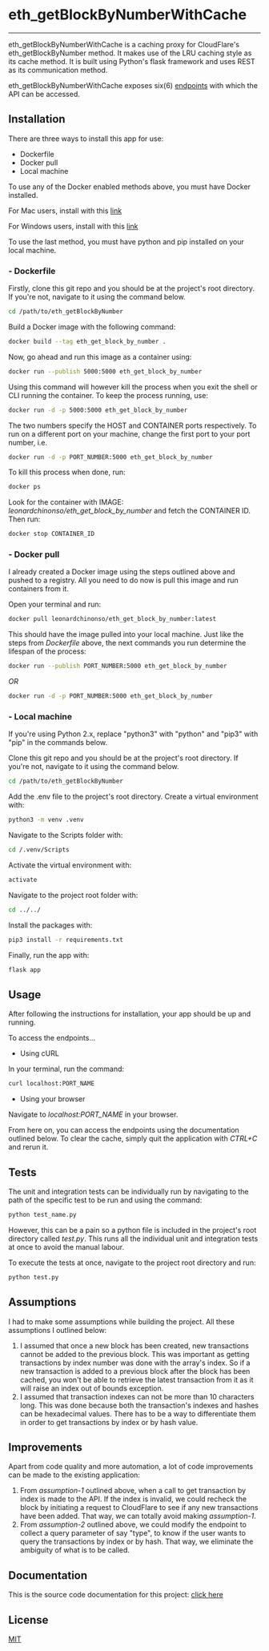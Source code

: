 
# eth_getBlockByNumberWithCache

-----
eth_getBlockByNumberWithCache is a caching proxy for CloudFlare's eth_getBlockByNumber method. It makes use of the LRU caching style as its cache
method. It is built using Python's flask framework and uses REST as its communication method.

eth_getBlockByNumberWithCache exposes six(6) [endpoints](https://documenter.getpostman.com/view/7575343/Tzm3nxRV) with which the API
can be accessed.

## Installation

There are three ways to install this app for use:
+ Dockerfile
+ Docker pull
+ Local machine

To use any of the Docker enabled methods above, you must have Docker installed.

For Mac users, install with this [link](https://docs.docker.com/docker-for-mac/install/)

For Windows users, install with this [link](https://docs.docker.com/docker-for-windows/install/)

To use the last method, you must have python and pip installed on your local machine.

### - Dockerfile
Firstly, clone this git repo and you should be at the project's root directory. If you're not, navigate to it using the command below.
```bash
cd /path/to/eth_getBlockByNumber
```
Build a Docker image with the following command:
```bash
docker build --tag eth_get_block_by_number .
```
Now, go ahead and run this image as a container using:
```bash
docker run --publish 5000:5000 eth_get_block_by_number
```
Using this command will however kill the process when you exit the shell or CLI running the container.
To keep the process running, use:
```bash
docker run -d -p 5000:5000 eth_get_block_by_number
```
The two numbers specify the HOST and CONTAINER ports respectively. To run on a different port on your machine, change the
first port to your port number, i.e.
```bash
docker run -d -p PORT_NUMBER:5000 eth_get_block_by_number
```
To kill this process when done, run:
```bash
docker ps
```
Look for the container with IMAGE: *leonardchinonso/eth_get_block_by_number* and fetch the CONTAINER ID. Then run:
```bash
docker stop CONTAINER_ID
```

### - Docker pull
I already created a Docker image using the steps outlined above and pushed to a registry. All you need to do now is pull
this image and run containers from it.


Open your terminal and run:
```bash
docker pull leonardchinonso/eth_get_block_by_number:latest
```
This should have the image pulled into your local machine. 
Just like the steps from *Dockerfile* above, the next commands you run determine the lifespan of the process:
```bash
docker run --publish PORT_NUMBER:5000 eth_get_block_by_number
```
*OR*
```bash
docker run -d -p PORT_NUMBER:5000 eth_get_block_by_number
```

### - Local machine
If you're using Python 2.x, replace "python3" with "python" and "pip3" with "pip" in the commands below.

Clone this git repo and you should be at the project's root directory. If you're not, navigate to it using the command below.
```bash
cd /path/to/eth_getBlockByNumber
```
Add the .env file to the project's root directory.
Create a virtual environment with:
```bash
python3 -m venv .venv
```
Navigate to the Scripts folder with:
```bash
cd /.venv/Scripts
```
Activate the virtual environment with:
```bash
activate
```
Navigate to the project root folder with:
```bash
cd ../../
```
Install the packages with:
```bash
pip3 install -r requirements.txt
```
Finally, run the app with:
```bash
flask app
```

## Usage
After following the instructions for installation, your app should be up and running.

To access the endpoints...

+ Using cURL

In your terminal, run the command:
```bash
curl localhost:PORT_NAME
```

+ Using your browser

Navigate to *localhost:PORT_NAME* in your browser.

From here on, you can access the endpoints using the documentation outlined below.
To clear the cache, simply quit the application with *CTRL+C* and rerun it.

## Tests
The unit and integration tests can be individually run by navigating to the path of the specific test to be run and using the command:
```bash
python test_name.py
```
However, this can be a pain so a python file is included in the project's root directory called *test.py*. This runs all the
individual unit and integration tests at once to avoid the manual labour.

To execute the tests at once, navigate to the project root directory and run:
```bash
python test.py
```

## Assumptions
I had to make some assumptions while building the project. All these assumptions I outlined below:

1. I assumed that once a new block has been created, new transactions cannot be added to the previous block. This was important 
as getting transactions by index number was done with the array's index. So if a new transaction is added to a previous block
after the block has been cached, you won't be able to retrieve the latest transaction from it as it will raise an index
out of bounds exception.
2. I assumed that transaction indexes can not be more than 10 characters long. This was done because both the transaction's indexes
and hashes can be hexadecimal values. There has to be a way to differentiate them in order to get transactions by index or by hash value.


## Improvements
Apart from code quality and more automation, a lot of code improvements can be made to the existing application:

1. From *assumption-1* outlined above, when a call to get transaction by index is made to the API. If the index is invalid, we could
recheck the block by initiating a request to CloudFlare to see if any new transactions have been added. That way, we can totally
avoid making *assumption-1*.
2. From *assumption-2* outlined above, we could modify the endpoint to collect a query parameter of say "type", to know if the
user wants to query the transactions by index or by hash. That way, we eliminate the ambiguity of what is to be called.

## Documentation
This is the source code documentation for this project: [click here](https://docs.google.com/document/d/1YORAVKpCqMTv5mEMWvDMdoIL4dELx3LA16E4FhUVqz8/edit?usp=sharing)


## License
[MIT](https://choosealicense.com/licenses/mit/)
